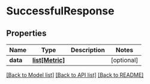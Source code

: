 # SuccessfulResponse

## Properties
Name | Type | Description | Notes
------------ | ------------- | ------------- | -------------
**data** | [**list[Metric]**](Metric.md) |  | [optional] 

[[Back to Model list]](../README.md#documentation-for-models) [[Back to API list]](../README.md#documentation-for-api-endpoints) [[Back to README]](../README.md)


